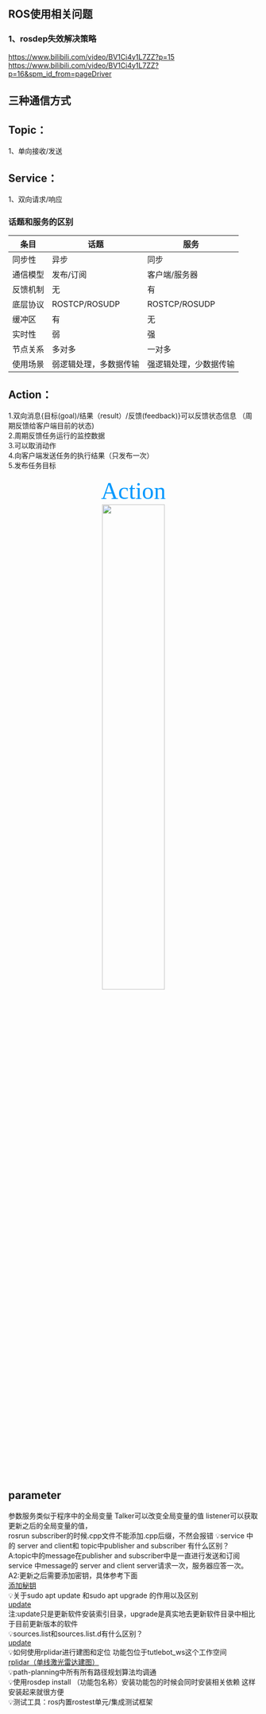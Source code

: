 ## ROS使用相关问题
### 1、rosdep失效解决策略
https://www.bilibili.com/video/BV1Ci4y1L7ZZ?p=15  
https://www.bilibili.com/video/BV1Ci4y1L7ZZ?p=16&spm_id_from=pageDriver
## 三种通信方式
## Topic：
1、单向接收/发送  
## Service：
1、双向请求/响应
### 话题和服务的区别

| 条目 | 话题 |服务 |
| ------ | ------ | ------ |
| 同步性 | 异步 | 同步 |
| 通信模型 | 发布/订阅 | 客户端/服务器 |
| 反馈机制 | 无 | 有 |
| 底层协议 | ROSTCP/ROSUDP | ROSTCP/ROSUDP |
| 缓冲区 | 有 | 无 |
| 实时性 | 弱 | 强 |
| 节点关系 | 多对多 | 一对多 |
| 使用场景 | 弱逻辑处理，多数据传输 | 强逻辑处理，少数据传输 |

## Action：
1.双向消息{目标(goal)/结果（result）/反馈(feedback)}可以反馈状态信息 （周期反馈给客户端目前的状态)   
2.周期反馈任务运行的监控数据   
3.可以取消动作    
4.向客户端发送任务的执行结果（只发布一次）   
5.发布任务目标 

<div align=center>
  <font color=#0099ff size=20 face="楷体">Action</font>
</div>

<div align=center>
<img src="https://user-images.githubusercontent.com/62461065/158843530-f69b0915-07ad-4606-b56b-f93107ab4aaf.png" width="50%" height="50%" />
</div>

## parameter
参数服务类似于程序中的全局变量  Talker可以改变全局变量的值  listener可以获取更新之后的全局变量的值，  
rosrun subscriber的时候.cpp文件不能添加.cpp后缀，不然会报错
💡service 中的 server and client和 topic中publisher and subscriber 有什么区别？  
A:topic中的message在publisher and subscriber中是一直进行发送和订阅  service 中message的 server and client server请求一次，服务器应答一次。  
A2:更新之后需要添加密钥，具体参考下面  
<a href="https://blog.csdn.net/wangxue_1231/article/details/92801510" target="_blank">添加秘钥</a>  
💡关于sudo apt update 和sudo apt upgrade 的作用以及区别  
<a href="https://blog.csdn.net/harbor1981/article/details/86064888?ops_request_misc=%257B%2522request%255Fid%2522%253A%2522162558028716780262560189%2522%252C%2522scm%2522%253A%252220140713.130102334.pc%255Fall.%2522%257D&request_id=162558028716780262560189&biz_id=0&spm=1018.2226.3001.4187" target="_blank">update</a>  
注:update只是更新软件安装索引目录，upgrade是真实地去更新软件目录中相比于目前更新版本的软件  
💡sources.list和sources.list.d有什么区别？  
<a href="https://blog.csdn.net/harbor1981/article/details/86064888?ops_request_misc=%257B%2522request%255Fid%2522%253A%2522162558028716780262560189%2522%252C%2522scm%2522%253A%252220140713.130102334.pc%255Fall.%2522%257D&request_id=162558028716780262560189&biz_id=0&spm=1018.2226.3001.4187" target="_blank">update</a>  
💡如何使用rplidar进行建图和定位    功能包位于tutlebot_ws这个工作空间  
<a href="https://blog.csdn.net/sinat_25923849/article/details/108527802?ops_request_misc=%257B%2522request%255Fid%2522%253A%2522162692453016780261971159%2522%252C%2522scm%2522%253A%252220140713.130102334.pc%255Fall.%2522%257D&request_id=162692453016780261971159&biz_id=0&spm=1018.2226.3001.4187" target="_blank">rplidar（单线激光雷达建图）</a>  
💡path-planning中所有所有路径规划算法均调通  
💡使用rosdep install  （功能包名称）安装功能包的时候会同时安装相关依赖 这样安装起来就很方便  
💡测试工具：ros内置rostest单元/集成测试框架  

